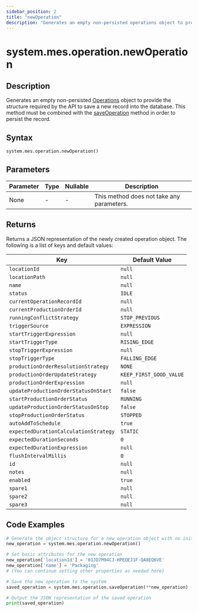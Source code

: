 ```yaml
---
sidebar_position: 2
title: "newOperation"
description: "Generates an empty non-persisted operations object to provide the structure to save a new record into the database."
---
```


# system.mes.operation.newOperation

## Description

Generates an empty non-persisted [Operations](../../data-model/operation-model/operation) object to provide the structure required by the API
to save a new record into the database. This method must be combined with the [saveOperation](./save-operation) method in order to persist the record.

## Syntax

```python
system.mes.operation.newOperation()
```

## Parameters

| Parameter | Type | Nullable | Description                               |
|-----------|------|----------|-------------------------------------------|
| None      | -    | -        | This method does not take any parameters. |

## Returns

Returns a JSON representation of the newly created operation object. The following is a list of keys and default values:

| Key                                   | Default Value           |
|---------------------------------------|-------------------------|
| `locationId`                          | `null`                  |
| `locationPath`                        | `null`                  |
| `name`                                | `null`                  |
| `status`                              | `IDLE`                  |
| `currentOperationRecordId`            | `null`                  |
| `currentProductionOrderId`            | `null`                  |
| `runningConflictStrategy`             | `STOP_PREVIOUS`         |
| `triggerSource`                       | `EXPRESSION`            |
| `startTriggerExpression`              | `null`                  |
| `startTriggerType`                    | `RISING_EDGE`           |
| `stopTriggerExpression`               | `null`                  |
| `stopTriggerType`                     | `FALLING_EDGE`          |
| `productionOrderResolutionStrategy`   | `NONE`                  |
| `productionOrderUpdateStrategy`       | `KEEP_FIRST_GOOD_VALUE` |
| `productionOrderExpression`           | `null`                  |
| `updateProductionOrderStatusOnStart`  | `false`                 |
| `startProductionOrderStatus`          | `RUNNING`               |
| `updateProductionOrderStatusOnStop`   | `false`                 |
| `stopProductionOrderStatus`           | `STOPPED`               |
| `autoAddToSchedule`                   | `true`                  |
| `expectedDurationCalculationStrategy` | `STATIC`                |
| `expectedDurationSeconds`             | `0`                     |
| `expectedDurationExpression`          | `null`                  |
| `flushIntervalMillis`                 | `0`                     |
| `id`                                  | `null`                  |
| `notes`                               | `null`                  |
| `enabled`                             | `true`                  |
| `spare1`                              | `null`                  |
| `spare2`                              | `null`                  |
| `spare3`                              | `null`                  |

## Code Examples

```python
# Generate the object structure for a new operation object with no initial arguments
new_operation = system.mes.operation.newOperation()

# Set basic attributes for the new operation
new_operation['locationId'] = '01JD7M94CJ-HPEQEJ1F-QA8EQ6VE'
new_operation['name'] = 'Packaging'
# (You can continue setting other properties as needed here)

# Save the new operation to the system
saved_operation = system.mes.operation.saveOperation(**new_operation)

# Output the JSON representation of the saved operation
print(saved_operation)
```
